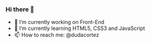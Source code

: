 ### Hi there 👋

- 🔭 I’m currently working on Front-End
- 🌱 I’m currently learning HTML5, CSS3 and JavaScript
- 📫 How to reach me: @dudacortez
